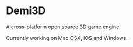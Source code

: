Demi3D
======

A cross-platform open source 3D game engine.

Currently working on Mac OSX, iOS and Windows.
